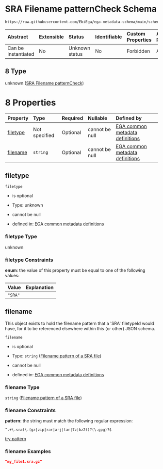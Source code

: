 # SRA Filename patternCheck Schema

```txt
https://raw.githubusercontent.com/EbiEga/ega-metadata-schema/main/schemas/EGA.common-definitions.json#/$defs/filenameFiletypePatternCheck/anyOf/8
```



| Abstract            | Extensible | Status         | Identifiable | Custom Properties | Additional Properties | Access Restrictions | Defined In                                                                                           |
| :------------------ | :--------- | :------------- | :----------- | :---------------- | :-------------------- | :------------------ | :--------------------------------------------------------------------------------------------------- |
| Can be instantiated | No         | Unknown status | No           | Forbidden         | Allowed               | none                | [EGA.common-definitions.json\*](../../../schemas/EGA.common-definitions.json "open original schema") |

## 8 Type

unknown ([SRA Filename patternCheck](ega-4-defs-check-filetype-checks-based-on-its-filename-anyof-sra-filename-patterncheck.md))

# 8 Properties

| Property              | Type          | Required | Nullable       | Defined by                                                                                                                                                                                                                                                                                                                                     |
| :-------------------- | :------------ | :------- | :------------- | :--------------------------------------------------------------------------------------------------------------------------------------------------------------------------------------------------------------------------------------------------------------------------------------------------------------------------------------------- |
| [filetype](#filetype) | Not specified | Optional | cannot be null | [EGA common metadata definitions](ega-4-defs-check-filetype-checks-based-on-its-filename-anyof-sra-filename-patterncheck-properties-filetype.md "https://raw.githubusercontent.com/EbiEga/ega-metadata-schema/main/schemas/EGA.common-definitions.json#/$defs/filenameFiletypePatternCheck/anyOf/8/properties/filetype")                       |
| [filename](#filename) | `string`      | Optional | cannot be null | [EGA common metadata definitions](ega-4-defs-check-filetype-checks-based-on-its-filename-anyof-sra-filename-patterncheck-properties-filename-pattern-of-a-sra-file.md "https://raw.githubusercontent.com/EbiEga/ega-metadata-schema/main/schemas/EGA.common-definitions.json#/$defs/filenameFiletypePatternCheck/anyOf/8/properties/filename") |

## filetype



`filetype`

* is optional

* Type: unknown

* cannot be null

* defined in: [EGA common metadata definitions](ega-4-defs-check-filetype-checks-based-on-its-filename-anyof-sra-filename-patterncheck-properties-filetype.md "https://raw.githubusercontent.com/EbiEga/ega-metadata-schema/main/schemas/EGA.common-definitions.json#/$defs/filenameFiletypePatternCheck/anyOf/8/properties/filetype")

### filetype Type

unknown

### filetype Constraints

**enum**: the value of this property must be equal to one of the following values:

| Value   | Explanation |
| :------ | :---------- |
| `"SRA"` |             |

## filename

This object exists to hold the filename pattern that a 'SRA' filetypeId would have, for it to be referenced elsewhere within this (or other) JSON schema.

`filename`

* is optional

* Type: `string` ([Filename pattern of a SRA file](ega-4-defs-check-filetype-checks-based-on-its-filename-anyof-sra-filename-patterncheck-properties-filename-pattern-of-a-sra-file.md))

* cannot be null

* defined in: [EGA common metadata definitions](ega-4-defs-check-filetype-checks-based-on-its-filename-anyof-sra-filename-patterncheck-properties-filename-pattern-of-a-sra-file.md "https://raw.githubusercontent.com/EbiEga/ega-metadata-schema/main/schemas/EGA.common-definitions.json#/$defs/filenameFiletypePatternCheck/anyOf/8/properties/filename")

### filename Type

`string` ([Filename pattern of a SRA file](ega-4-defs-check-filetype-checks-based-on-its-filename-anyof-sra-filename-patterncheck-properties-filename-pattern-of-a-sra-file.md))

### filename Constraints

**pattern**: the string must match the following regular expression:&#x20;

```regexp
^.+\.sra(\.(gz|zip|rar|arj|tar|7z|bz2))?(\.gpg)?$
```

[try pattern](https://regexr.com/?expression=%5E.%2B%5C.sra\(%5C.\(gz%7Czip%7Crar%7Carj%7Ctar%7C7z%7Cbz2\)\)%3F\(%5C.gpg\)%3F%24 "try regular expression with regexr.com")

### filename Examples

```json
"my_file1.sra.gz"
```
